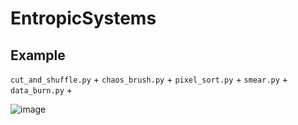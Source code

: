 # EntropicSystems

## Example
`cut_and_shuffle.py` + `chaos_brush.py` + `pixel_sort.py` + `smear.py` + `data_burn.py` +

![image](https://github.com/user-attachments/assets/aeef7166-daa1-4a18-b558-a8767963164f)




